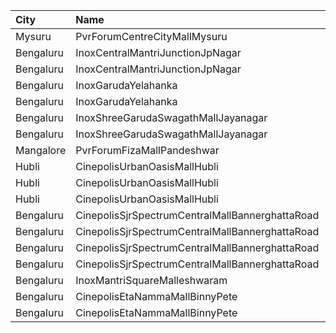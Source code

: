 | City      | Name                                            |  Time | Type      | Price | Capacity | Booked |
| :-------- | :---------------------------------------------- | ----: | :-------- | ----: | -------: | -----: |
| Mysuru    | PvrForumCentreCityMallMysuru                    | 10:40 | Classic   |  110₹ |      151 |     16 |
| Bengaluru | InoxCentralMantriJunctionJpNagar                | 11:50 | Club      |  150₹ |      212 |      0 |
| Bengaluru | InoxCentralMantriJunctionJpNagar                | 11:50 | Royal     |  280₹ |       10 |      0 |
| Bengaluru | InoxGarudaYelahanka                             | 12:25 | Club      |  210₹ |      109 |      0 |
| Bengaluru | InoxGarudaYelahanka                             | 12:25 | Executive |  200₹ |       72 |      0 |
| Bengaluru | InoxShreeGarudaSwagathMallJayanagar             | 12:25 | Club      |  150₹ |       86 |      0 |
| Bengaluru | InoxShreeGarudaSwagathMallJayanagar             | 12:25 | Executive |  150₹ |      176 |      0 |
| Mangalore | PvrForumFizaMallPandeshwar                      | 12:35 | Classic   |  150₹ |       79 |      5 |
| Hubli     | CinepolisUrbanOasisMallHubli                    | 12:45 | Normal    |  160₹ |       36 |      0 |
| Hubli     | CinepolisUrbanOasisMallHubli                    | 12:45 | Executive |  160₹ |      176 |      0 |
| Hubli     | CinepolisUrbanOasisMallHubli                    | 12:45 | Premium   |  180₹ |       70 |     12 |
| Bengaluru | CinepolisSjrSpectrumCentralMallBannerghattaRoad | 12:50 | Normal    |  120₹ |       30 |      0 |
| Bengaluru | CinepolisSjrSpectrumCentralMallBannerghattaRoad | 12:50 | Executive |  120₹ |       63 |      0 |
| Bengaluru | CinepolisSjrSpectrumCentralMallBannerghattaRoad | 12:50 | Premium   |  120₹ |       54 |      2 |
| Bengaluru | CinepolisSjrSpectrumCentralMallBannerghattaRoad | 12:50 | Vip       |  200₹ |       12 |      0 |
| Bengaluru | InoxMantriSquareMalleshwaram                    | 15:10 | Club      |  210₹ |      209 |      0 |
| Bengaluru | CinepolisEtaNammaMallBinnyPete                  | 16:05 | Executive |  160₹ |       69 |      0 |
| Bengaluru | CinepolisEtaNammaMallBinnyPete                  | 16:05 | Premium   |  160₹ |       42 |      0 |